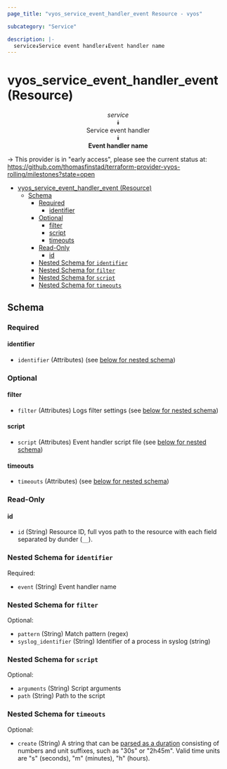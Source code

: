 ```yaml
---
page_title: "vyos_service_event_handler_event Resource - vyos"

subcategory: "Service"

description: |-
  service⯯Service event handler⯯Event handler name
---
```


# vyos_service_event_handler_event (Resource)
<center>

*service*  
⯯  
Service event handler  
⯯  
**Event handler name**


</center>

-> This provider is in "early access", please see the current status at: https://github.com/thomasfinstad/terraform-provider-vyos-rolling/milestones?state=open

<!--TOC-->

- [vyos_service_event_handler_event (Resource)](#vyos_service_event_handler_event-resource)
  - [Schema](#schema)
    - [Required](#required)
      - [identifier](#identifier)
    - [Optional](#optional)
      - [filter](#filter)
      - [script](#script)
      - [timeouts](#timeouts)
    - [Read-Only](#read-only)
      - [id](#id)
    - [Nested Schema for `identifier`](#nested-schema-for-identifier)
    - [Nested Schema for `filter`](#nested-schema-for-filter)
    - [Nested Schema for `script`](#nested-schema-for-script)
    - [Nested Schema for `timeouts`](#nested-schema-for-timeouts)

<!--TOC-->

<!-- schema generated by tfplugindocs -->
## Schema

### Required

#### identifier
- `identifier` (Attributes) (see [below for nested schema](#nestedatt--identifier))

### Optional

#### filter
- `filter` (Attributes) Logs filter settings (see [below for nested schema](#nestedatt--filter))
#### script
- `script` (Attributes) Event handler script file (see [below for nested schema](#nestedatt--script))
#### timeouts
- `timeouts` (Attributes) (see [below for nested schema](#nestedatt--timeouts))

### Read-Only

#### id
- `id` (String) Resource ID, full vyos path to the resource with each field separated by dunder (`__`).

<a id="nestedatt--identifier"></a>
### Nested Schema for `identifier`

Required:

- `event` (String) Event handler name


<a id="nestedatt--filter"></a>
### Nested Schema for `filter`

Optional:

- `pattern` (String) Match pattern (regex)
- `syslog_identifier` (String) Identifier of a process in syslog (string)


<a id="nestedatt--script"></a>
### Nested Schema for `script`

Optional:

- `arguments` (String) Script arguments
- `path` (String) Path to the script


<a id="nestedatt--timeouts"></a>
### Nested Schema for `timeouts`

Optional:

- `create` (String) A string that can be [parsed as a duration](https://pkg.go.dev/time#ParseDuration) consisting of numbers and unit suffixes, such as &#34;30s&#34; or &#34;2h45m&#34;. Valid time units are &#34;s&#34; (seconds), &#34;m&#34; (minutes), &#34;h&#34; (hours).
